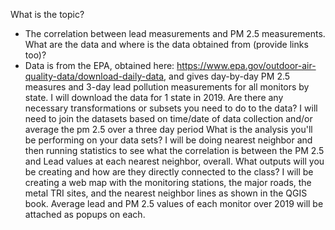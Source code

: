 
What is the topic?
- The correlation between lead measurements and PM 2.5 measurements.
What are the data and where is the data obtained from (provide links too)?
- Data is from the EPA, obtained here: https://www.epa.gov/outdoor-air-quality-data/download-daily-data, and gives day-by-day PM 2.5 measures and 3-day lead pollution measurements for all monitors by state. I will download the data for 1 state in 2019. 
Are there any necessary transformations or subsets you need to do to the data?
I will need to join the datasets based on time/date of data collection and/or average the pm 2.5 over a three day period 
What is the analysis you'll be performing on your data sets?
I will be doing nearest neighbor and then running statistics to see what the correlation is between the PM 2.5 and Lead values at each nearest neighbor, overall. 
What outputs will you be creating and how are they directly connected to the class?
I will be creating a web map with the monitoring stations, the major roads, the metal TRI sites, and the nearest neighbor lines as shown in the QGIS book. Average lead and PM 2.5 values of each monitor over 2019 will be attached as popups on each.  
